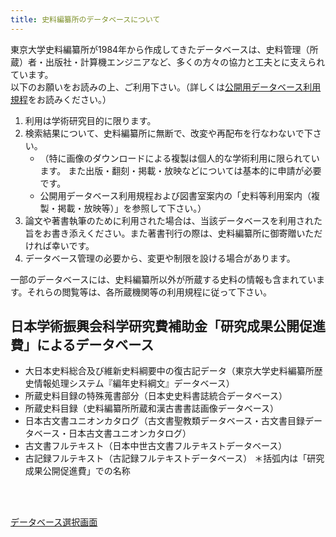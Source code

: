 ```yaml
---
title: 史料編纂所のデータベースについて
---
```


東京大学史料編纂所が1984年から作成してきたデータベースは、史料管理（所蔵）者・出版社・計算機エンジニアなど、多くの方々の協力と工夫とに支えられています。  
以下のお願いをお読みの上、ご利用下さい。（詳しくは[公開用データベース利用規程](kitei)をお読みください。）

1. 利用は学術研究目的に限ります。
1. 検索結果について、史料編纂所に無断で、改変や再配布を行なわないで下さい。
    * （特に画像のダウンロードによる複製は個人的な学術利用に限られています。 また出版・翻刻・掲載・放映などについては基本的に申請が必要です。
    * 公開用データベース利用規程および図書室案内の「史料等利用案内（複製・掲載・放映等）」を参照して下さい。）
1. 論文や著書執筆のために利用された場合は、当該データベースを利用された旨をお書き添えください。また著書刊行の際は、史料編纂所に御寄贈いただければ幸いです。
1. データベース管理の必要から、変更や制限を設ける場合があります。

一部のデータベースには、史料編纂所以外が所蔵する史料の情報も含まれています。それらの閲覧等は、各所蔵機関等の利用規程に従って下さい。

<h2 class="h03">日本学術振興会科学研究費補助金「研究成果公開促進費」によるデータベース</h2>

* 大日本史料総合及び維新史料綱要中の復古記データ（東京大学史料編纂所歴史情報処理システム『編年史料綱文』データベース）
* 所蔵史料目録の特殊蒐書部分（日本史史料書誌統合データベース）
* 所蔵史料目録（史料編纂所所蔵和漢古書書誌画像データベース）
* 日本古文書ユニオンカタログ（古文書聖教類データベース・古文書目録データベース・日本古文書ユニオンカタログ）
* 古文書フルテキスト（日本中世古文書フルテキストデータベース）
* 古記録フルテキスト（古記録フルテキストデータベース）
＊括弧内は「研究成果公開促進費」での名称

<br/><br/>

<a class="btn01 v5" href="https://wwwap.hi.u-tokyo.ac.jp/ships">データベース選択画面</a>